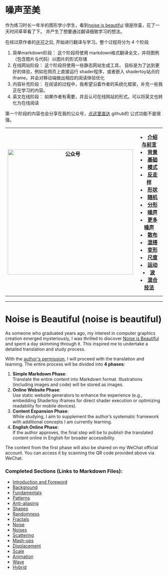 # 噪声至美


作为练习时长一年半的图形学小学生，看到[noise is beautiful](https://github.com/stegu/noiseisbeautiful) 很是欣喜，花了一天时间草草看了下。 并产生了想要通过翻译细致学习的想法。

在经过原作者的[许可](https://github.com/stegu/noiseisbeautiful/issues/2)之后, 开始进行翻译与学习。整个过程将分为 4 个阶段

1. 简单markdown阶段： 这个阶段将使用 markdown格式翻译全文，并将图例（包含图片与代码）以图片的形式存储
2. 在线网站阶段： 这个阶段将使用一些静态网站生成工具， 目标是为了达到更好的体验，例如在网页上直接运行 shader程序，或者嵌入 shadertoy站点的 iframe。并会对移动端做出相应的阅读体验优化
3. 内容补充阶段： 在阅读的过程中，我希望沿着作者的系统化框架，补充一些我正在学习的内容。
4. 英文在线阶段： 如果作者有需要，并且认可在线网站的形式。可以将英文也转化为在线阅读


第一个阶段的内容也会分享在我的公众号，[点这里直达](https://mp.weixin.qq.com/mp/appmsgalbum?__biz=MzkzNzY1MTM0OQ==&action=getalbum&album_id=3965037268665892870&from_itemidx=1&from_msgid=2247485889&subscene=159&subscene=&scenenote=https%3A%2F%2Fmp.weixin.qq.com%2Fs%2FOBVtrC2zYTEWYwiuy6WMPw&nolastread=1#wechat_redirect) github的 公式功能不是很强。


<table>
  <tr>
    <th style="width: 200px;">
      <img src="https://github.com/user-attachments/assets/39bc1856-22b3-427c-9792-ac0080c5655f" style="width: 400px;" alt="公众号" /> 
    </th>
    <th style="width: 60%; padding: 16px;" >
      <li><a href="./0_Introduction%20and%20Forword.md">介绍与前言</a></li>
      <li><a href="./3_Background.md">背景</a></li>
      <li><a href="./4_Fundamentals.md">基础</a></li>
      <li><a href="./5_Patterns.md">模式</a></li>
      <li><a href="./6_Anti-aliasing.md">反走样</a></li>
      <li><a href="./7_Shapes.md">形状</a></li>
      <li><a href="./8_Randomness.md">随机</a></li>
      <li><a href="./9_Fractals.md">分形</a></li>
      <li><a href="./10_Noise.md">噪声</a></li>
      <li><a href="./11_Noises.md">更多噪声</a></li>
      <li><a href="./12_Scatteringss.md">散布</a></li>
      <li><a href="./13_Mash-ups.md">混搭</a></li>
      <li><a href="./14_Displacement.md">变形</a></li>
      <li><a href="./15_Scale.md">尺度</a></li>
      <li><a href="./16_Animation.md">运动</a></li>
      <li><a href="./17_Wave.md">波</a></li>
      <li><a href="./18_Hybird.md">混合技法</a></li>
    </th>
  </tr>
</table>









---

# Noise is Beautiful (noise is beautiful)

As someone who graduated years ago, my interest in computer graphics creation emerged mysteriously, I was thrilled to discover [Noise is Beautiful](https://github.com/stegu/noiseisbeautiful) and spent a day skimming through it. This inspired me to undertake a detailed translation and study process. 

With the [author's permission](https://github.com/stegu/noiseisbeautiful/issues/2), I will proceed with the translation and learning. The entire process will be divided into **4 phases**:

1. **Simple Markdown Phase**:  
   Translate the entire content into Markdown format. Illustrations (including images and code) will be stored as images.  
2. **Online Website Phase**:  
   Use static website generators to enhance the experience (e.g., embedding Shadertoy iframes for direct shader execution or optimizing readability for mobile devices).  
3. **Content Expansion Phase**:  
   While studying, I aim to supplement the author’s systematic framework with additional concepts I am currently learning.  
4. **English Online Phase**:  
   If the author approves, the final step will be to publish the translated content online in English for broader accessibility.  

The content from the first phase will also be shared on my WeChat official account. You can access it by scanning the QR code provided above via WeChat.


### Completed Sections (Links to Markdown Files):
- [Introduction and Foreword](0_Introduction%20and%20Forword.md)  
- [Background](3_Background.md)  
- [Fundamentals](4_Fundamentals.md)
- [Patterns](5_Patterns.md)
- [Anti-aliasing](6_Anti-aliasing.md)
- [Shapes](7_Shapes.md)
- [Randomness](8_Randomness.md)
- [Fractals](9_Fractals.md)
- [Noise](10_Noise.md)
- [Noises](11_Noises.md)
- [Scattering](12_Scatteringss.md)  
- [Mash-ups](13_Mash-ups.md)  
- [Displacement](14_Displacement.md)  
- [Scale](15_Scale.md)  
- [Animation](16_Animation.md)  
- [Wave](17_Wave.md)  
- [Hybrid](18_Hybird.md)


